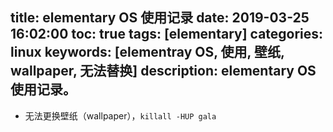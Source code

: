 title: elementary OS 使用记录
date: 2019-03-25 16:02:00
toc: true
tags: [elementary]
categories: linux
keywords: [elementray OS, 使用, 壁纸, wallpaper, 无法替换]
description: elementary OS 使用记录。
---

* 无法更换壁纸（wallpaper），`killall -HUP gala`
